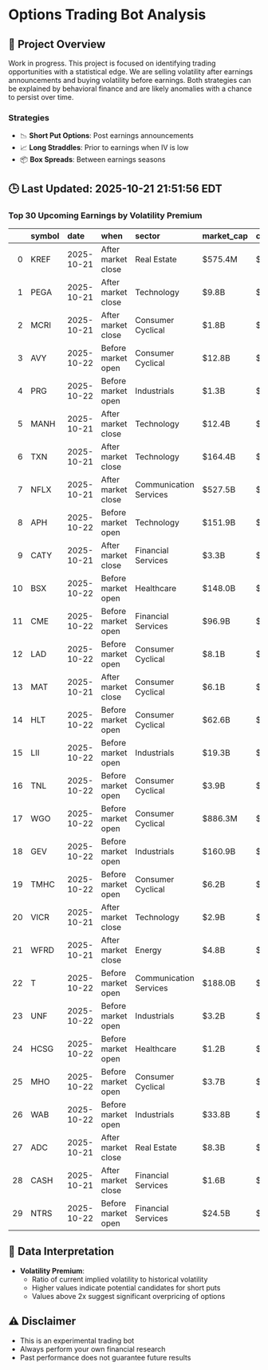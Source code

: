 # Options Trading Bot Analysis

## 🚀 Project Overview
Work in progress. This project is focused on identifying trading opportunities with a statistical edge.
We are selling volatility after earnings announcements and buying volatility before earnings.
Both strategies can be explained by behavioral finance and are likely anomalies with a chance to persist over time.

### Strategies
- 📉 **Short Put Options**: Post earnings announcements
- 📈 **Long Straddles**: Prior to earnings when IV is low
- 📦 **Box Spreads**: Between earnings seasons

## 🕒 Last Updated: 2025-10-21 21:51:56 EDT

### Top 30 Upcoming Earnings by Volatility Premium

|    | symbol   | date       | when               | sector                 | market_cap   | close    | hv_current   | iv_current   | vol_premium   |
|---:|:---------|:-----------|:-------------------|:-----------------------|:-------------|:---------|:-------------|:-------------|:--------------|
|  0 | KREF     | 2025-10-21 | After market close | Real Estate            | $575.4M      | $8.55    | 22.36%       | 75.32%       | 3.37x         |
|  1 | PEGA     | 2025-10-21 | After market close | Technology             | $9.8B        | $54.74   | 29.48%       | 63.17%       | 2.14x         |
|  2 | MCRI     | 2025-10-21 | After market close | Consumer Cyclical      | $1.8B        | $96.52   | 19.64%       | 39.30%       | 2.00x         |
|  3 | AVY      | 2025-10-22 | Before market open | Consumer Cyclical      | $12.8B       | $160.25  | 15.48%       | 30.58%       | 1.98x         |
|  4 | PRG      | 2025-10-22 | Before market open | Industrials            | $1.3B        | $31.75   | 26.06%       | 49.63%       | 1.90x         |
|  5 | MANH     | 2025-10-21 | After market close | Technology             | $12.4B       | $200.02  | 29.96%       | 54.21%       | 1.81x         |
|  6 | TXN      | 2025-10-21 | After market close | Technology             | $164.4B      | $179.59  | 24.02%       | 41.56%       | 1.73x         |
|  7 | NFLX     | 2025-10-21 | After market close | Communication Services | $527.5B      | $1238.56 | 24.37%       | 41.03%       | 1.68x         |
|  8 | APH      | 2025-10-22 | Before market open | Technology             | $151.9B      | $127.67  | 27.56%       | 46.29%       | 1.68x         |
|  9 | CATY     | 2025-10-21 | After market close | Financial Services     | $3.3B        | $47.00   | 35.10%       | 56.26%       | 1.60x         |
| 10 | BSX      | 2025-10-22 | Before market open | Healthcare             | $148.0B      | $100.53  | 18.60%       | 29.37%       | 1.58x         |
| 11 | CME      | 2025-10-22 | Before market open | Financial Services     | $96.9B       | $267.62  | 15.72%       | 24.46%       | 1.56x         |
| 12 | LAD      | 2025-10-22 | Before market open | Consumer Cyclical      | $8.1B        | $309.22  | 30.21%       | 46.20%       | 1.53x         |
| 13 | MAT      | 2025-10-21 | After market close | Consumer Cyclical      | $6.1B        | $18.37   | 30.81%       | 46.20%       | 1.50x         |
| 14 | HLT      | 2025-10-22 | Before market open | Consumer Cyclical      | $62.6B       | $261.04  | 18.61%       | 27.70%       | 1.49x         |
| 15 | LII      | 2025-10-22 | Before market open | Industrials            | $19.3B       | $534.75  | 27.26%       | 40.47%       | 1.48x         |
| 16 | TNL      | 2025-10-22 | Before market open | Consumer Cyclical      | $3.9B        | $60.15   | 21.85%       | 32.04%       | 1.47x         |
| 17 | WGO      | 2025-10-22 | Before market open | Consumer Cyclical      | $886.3M      | $30.51   | 40.64%       | 58.55%       | 1.44x         |
| 18 | GEV      | 2025-10-22 | Before market open | Industrials            | $160.9B      | $594.07  | 41.53%       | 59.44%       | 1.43x         |
| 19 | TMHC     | 2025-10-22 | Before market open | Consumer Cyclical      | $6.2B        | $62.13   | 27.46%       | 38.70%       | 1.41x         |
| 20 | VICR     | 2025-10-21 | After market close | Technology             | $2.9B        | $58.04   | 55.92%       | 78.06%       | 1.40x         |
| 21 | WFRD     | 2025-10-21 | After market close | Energy                 | $4.8B        | $64.92   | 37.15%       | 51.29%       | 1.38x         |
| 22 | T        | 2025-10-22 | Before market open | Communication Services | $188.0B      | $26.10   | 20.52%       | 27.91%       | 1.36x         |
| 23 | UNF      | 2025-10-22 | Before market open | Industrials            | $3.2B        | $171.33  | 25.75%       | 34.84%       | 1.35x         |
| 24 | HCSG     | 2025-10-22 | Before market open | Healthcare             | $1.2B        | $16.45   | 33.84%       | 45.42%       | 1.34x         |
| 25 | MHO      | 2025-10-22 | Before market open | Consumer Cyclical      | $3.7B        | $139.01  | 31.70%       | 42.43%       | 1.34x         |
| 26 | WAB      | 2025-10-22 | Before market open | Industrials            | $33.8B       | $196.12  | 24.55%       | 32.81%       | 1.34x         |
| 27 | ADC      | 2025-10-21 | After market close | Real Estate            | $8.3B        | $75.76   | 14.82%       | 19.60%       | 1.32x         |
| 28 | CASH     | 2025-10-21 | After market close | Financial Services     | $1.6B        | $71.98   | 32.34%       | 42.49%       | 1.31x         |
| 29 | NTRS     | 2025-10-22 | Before market open | Financial Services     | $24.5B       | $128.85  | 26.55%       | 34.47%       | 1.30x         |

## 📝 Data Interpretation

- **Volatility Premium**: 
  - Ratio of current implied volatility to historical volatility
  - Higher values indicate potential candidates for short puts
  - Values above 2x suggest significant overpricing of options

## ⚠️ Disclaimer
- This is an experimental trading bot
- Always perform your own financial research
- Past performance does not guarantee future results
